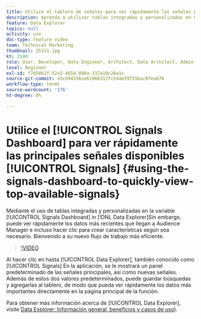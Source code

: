 ```yaml
---
title: Utilice el tablero de señales para ver rápidamente las señales principales disponibles
description: Aprenda a utilizar tablas integradas y personalizadas en el panel de señales en Data Explorer. Puede ver rápidamente los datos más recientes que llegan a Audience Manager e incluso hacer clic para crear características según sea necesario. Bienvenido a su nuevo flujo de trabajo más eficiente.
feature: Data Explorer
topics: null
activity: use
doc-type: feature video
team: Technical Marketing
thumbnail: 25151.jpg
kt: 2140
role: User, Developer, Data Engineer, Architect, Data Architect, Admin, Leader
level: Beginner
exl-id: f7d50b2f-52a3-465d-89ba-337a10c26a1c
source-git-commit: e5c694156ce6196b312fc54ae59755bac07ea676
workflow-type: tm+mt
source-wordcount: '176'
ht-degree: 0%

---
```


# Utilice el [!UICONTROL Signals Dashboard] para ver rápidamente las principales señales disponibles [!UICONTROL Signals] {#using-the-signals-dashboard-to-quickly-view-top-available-signals}

Mediante el uso de tablas integradas y personalizadas en la variable [!UICONTROL Signals Dashboard] in [!DNL Data Explorer]Sin embargo, puede ver rápidamente los datos más recientes que llegan a Audience Manager e incluso hacer clic para crear características según sea necesario. Bienvenido a su nuevo flujo de trabajo más eficiente.

>[!VIDEO](https://video.tv.adobe.com/v/25151/?quality=12)

Al hacer clic en hasta [!UICONTROL Data Explorer], también conocido como [!UICONTROL Signals] En la aplicación, se le mostrará un panel predeterminado de las señales principales, así como nuevas señales. Además de estos dos valores predeterminados, puede guardar búsquedas y agregarlas al tablero, de modo que pueda ver rápidamente los datos más importantes directamente en la página principal de la función.

Para obtener más información acerca de [!UICONTROL Data Explorer], visite [Data Explorer: Información general, beneficios y casos de uso](https://experienceleague.adobe.com/docs/audience-manager/user-guide/features/data-explorer/data-explorer-overview.html?lang=en)).
